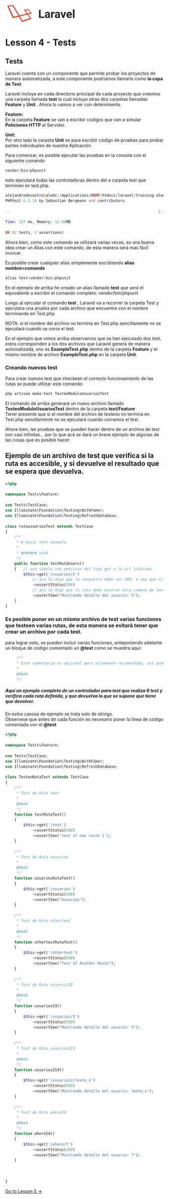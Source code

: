 ![Laravel](https://raw.githubusercontent.com/aledc7/Laravel/master/pirullo.png "Aledc.com")
# Lesson 4 - Tests

## Tests

Laravel cuenta con un componente que permite probar los proyectos de manera automatizada, a este componente podriamos llamarlo como __la capa de Test__.

Laravel incluye en cada directorio principal de cada proyecto que creemos una carpeta llamada __test__ la cual incluye otras dos carpetas llamadas __Feature__ y __Unit__ .   Ahora lo vamos a ver con detenimiento.   

 __Feature:__   
En la carpeta __Feature__ se van a escribir codigos que van a simular __Peticiones HTTP__ al Servidor.  

__Unit:__  
Por otro lado la carpeta __Unit__ es para escribir código de pruebas para probar partes individuales de nuestra Aplicación.  



Para comenzar, es posible ejecutar las pruebas en la consola con el siguiente comando

```php
vendor/bin/phpunit
```
esto ejecutará todas las controladoras dentro del a carpeta test que terminen en test.php.   
```php
alejandrodecastro@aledc:/Applications/MAMP/htdocs/laravel/training-aledc$ vendor/bin/phpunit
PHPUnit 6.5.14 by Sebastian Bergmann and contributors.

..                                                                  2 / 2 (100%)

Time: 157 ms, Memory: 12.00MB

OK (2 tests, 2 assertions)
```


Ahora bien, como este comando se utilizará varias veces, es una buena idea crear un Alias con este comando, de esta manera será  mas fácil invocar.

Es posible crear cualquier alias simplemente escribiendo __alias  nombre=comando__    

```php
alias test=vendor/bin/phpunit
```
En el ejemplo de arriba he creado un alias llamado __test__ que será el equivalente a escribir el comando completo: vendor/bin/phpunit    


Luego al ejecutar el comando __test__ , Laravel va a recorrer la carpeta Test y ejecutara una prueba por cada archivo que encuentre con el nombre terminando en Test.php

NOTA:  si el nombre del archivo no termina en Test.php sencillamente no se ejecutará cuando se corra el test.

En el ejemplo que vimos arriba observamos que se han ejecutado dos test, estos corresponden a los dos archivos que Laravel genera de manera automatizada, uno es  __ExampleTest.php__ dentro de la carpeta __Feature__ y el mismo nombre de archivo __ExampleTest.php__ en la carpeta __Unit__.  



### Creando nuevos test

Para crear nuevos test que checkeen el correcto funcionamiento de las rutas se puede utilizar este comando:
```php
php artisan make:test TesteoModuloUsuariosTest
```

El comando de arriba generará un nuevo archivo llamado __TesteoModuloUsuariosTest__ dentro de la carpeta __text/Feature__  
Tener presente que si el nombre del archivo de testeno no termina en Test.php sensillamente no se ejecutará cuando corramos el test.

Ahora bien, las pruebas que se pueden hacer dentro de un archivo de test son casi infinitas... por lo que acá se dará un breve ejemplo de algunas de las cosas que es posible hacer:


## Ejemplo de un archivo de test que verifica si la ruta es accesible, y si devuelve el resultado que se espera que devuelva.

```php
<?php

namespace Tests\Feature;

use Tests\TestCase;
use Illuminate\Foundation\Testing\WithFaker;
use Illuminate\Foundation\Testing\RefreshDatabase;

class rutausuariosTest extends TestCase
{
    /**
     * A basic test example.
     *
     * @return void
     */
    public function testRutaUsers()
    {   // aca simulo una peticion del tipo get a la url indicada.
        $this->get('/usuarios/5')
            // aca le digo que la respuesta debe ser 200, o sea que si encuentre la url
            ->assertStatus(200)            
            // aca le digo que la ruta debe mostrar esta cadena de texto.
            ->assertSee("Mostrando detalle del usuario: 5");
    }
}

```

### Es posible poner en un mismo archivo de test varias funciones que testeen varias rutas, de esta manera se evitará tener que crear un archivo por cada test.

para lograr esto, se pueden incluir varias funciones, anteponiendo adelante un bloque de codigo comentado un __@test__ como se muestra aqui:    

```php
     /**
     * Este comentario es opcional pero altamente recomendado, así podremos saber que está testeando la función.
     *
     @test
     */
```

##### Aqui un ejemplo completo de un controlador para test que realiza 6 test y verifica cada ruta definida, y que devuelva lo que se supone que tiene que devolver.  
En estos casosa de ejemplo se trata solo de strings.   
Observese que antes de cada función es necesario poner la linea de código comentada con el __@test__ 


```php
<?php

namespace Tests\Feature;

use Tests\TestCase;
use Illuminate\Foundation\Testing\WithFaker;
use Illuminate\Foundation\Testing\RefreshDatabase;

class TesteoRutaTest extends TestCase
{
    /**
     * Test de Ruta test
     *
     @test
     */
    function testRutaTest()
    {
        $this->get('/test')
            ->assertStatus(200)
            ->assertSee('test of new route 1');
    }
    
    /**
     * Test de Ruta usuarios
     *
     @test
     */
    function usuariosRutaTest()
    {
        $this->get('/usuarios')
            ->assertStatus(200)
            ->assertSee("Usuarios");
    }

    /**
     * Test de Ruta othertest
     *
     @test
     */
    function othertestRutaTest()
    {
        $this->get('/othertest')
            ->assertStatus(200)
            ->assertSee("Test of Another Route");
    }

    /**
     * Test de Ruta usuaruisID
     *
     @test
     */
    function usuariosId()
    {
        $this->get('/usuarios/5')
            ->assertStatus(200)
            ->assertSee("Mostrando detalle del usuario: 5");
    }

    /**
     * Test de Ruta usuarios2Id
     *
     @test
     */
    function usuarios2Id()
    {
        $this->get('/usuarios2/texto_x')
            ->assertStatus(200)
            ->assertSee("Mostrando detalle del usuario: texto_x");
    }

    /**
     * Test de Ruta whereId
     *
     @test
     */
    function whereId()
    {
        $this->get('/where/7')
            ->assertStatus(200)
            ->assertSee("Mostrando detalle del usuario: 7");
    }

    
    
}
```

[Go to Lesson 5 ->](https://github.com/aledc7/Laravel/blob/master/lesson_5_Controllers.md)








